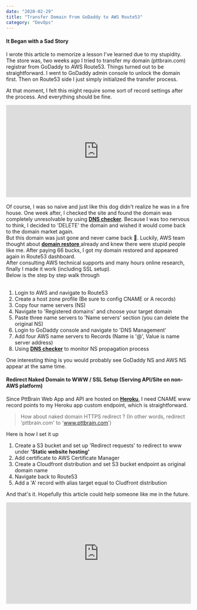 ```yaml
---
date: "2020-02-29"
title: "Transfer Domain From GoDaddy to AWS Route53"
category: "DevOps"
---
```


#### It Began with a Sad Story
I wrote this article to memorize a lesson I've learned due to my stupidity.
<br />
The store was, two weeks ago I tried to transfer 
my domain (pttbrain.com) registrar from GoDaddy to AWS Route53. 
Things turned out to be straightforward. I went to GoDaddy admin console 
to unlock the domain first. Then on Route53 side I just simply initialized the transfer process.

At that moment, I felt this might require some sort of record settings after the process.
And everything should be fine.
<div style="width:100%;height:0;padding-bottom:50%;position:relative;">
  <iframe src="https://giphy.com/embed/NTur7XlVDUdqM" width="100%" height="100%" style="position:absolute" frameBorder="0" class="giphy-embed" allowFullScreen></iframe>
</div>
<br />
Of course, I was so naive and just like this dog didn't realize he was in a fire house.
One week after, I checked the site and found the domain was completely unresolvable 
by using <a href="https://dnschecker.org/" target="__blank"><b>DNS checker</b></a>.
Because I was too nervous to think, I decided to 'DELETE' the domain and wished it would come back to the domain market again.
<br />
But this domain was just gone and never came back 🤯. Luckily, AWS team thought about 
<a href="https://docs.aws.amazon.com/Route53/latest/DeveloperGuide/domain-restore-expired.html" target="__blank">
  <b>domain restore</b>
</a> already and knew there were stupid people like me. After paying 66 bucks, 
I got my domain restored and appeared again in Route53 dashboard.
<br />
After consulting AWS technical supports and many hours online research, finally I made it work (including SSL setup).
<br />
Below is the step by step walk through
<br />
<br />

1. Login to AWS and navigate to Route53 
2. Create a host zone profile (Be sure to config CNAME or A records)
3. Copy four name servers (NS)
4. Navigate to 'Registered domains' and choose your target domain
5. Paste three name servers to 'Name servers' section (you can delete the original NS)
6. Login to GoDaddy console and navigate to 'DNS Management'
7. Add four AWS name servers to Records (Name is '@', Value is name server address)
8. Using <a href="https://dnschecker.org/" target="__blank"><b>DNS checker</b></a> to monitor NS propagation process

One interesting thing is you would probably see GoDaddy NS and AWS NS appear at the same time.

#### Redirect Naked Domain to WWW / SSL Setup (Serving API/Site on non-AWS platform)

Since PttBrain Web App and API are hosted on <a href="https://heroku.com/" target="__blank"><b>Heroku</b></a>, 
I need CNAME www record points to my Heroku app custom endpoint, which is straightforward.
<br />
> How about naked domain HTTPS redirect ? (In other words, redirect 'pttbrain.com' to 'www.pttbrain.com')

Here is how I set it up

1. Create a S3 bucket and set up 'Redirect requests' to redirect to www under <b>'Static website hosting'</b>
2. Add certificate to AWS Certificate Manager
3. Create a Cloudfront distribution and set S3 bucket endpoint as original domain name
4. Navigate back to Route53 
5. Add a 'A' record with alias target equal to Cludfront distribution

And that's it. Hopefully this article could help someone like me in the future.
<div style="width:100%;height:0;padding-bottom:55%;position:relative;">
  <iframe src="https://giphy.com/embed/3XiQswSmbjBiU" width="100%" height="100%" style="position:absolute" frameBorder="0" class="giphy-embed" allowFullScreen></iframe>
</div>
